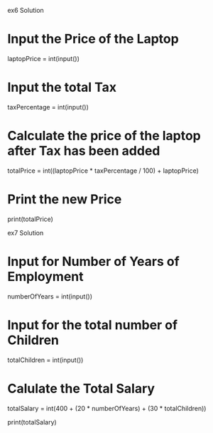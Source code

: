 ex6 Solution

# Input the Price of the Laptop
laptopPrice = int(input())

# Input the total Tax
taxPercentage = int(input())

# Calculate the price of the laptop after Tax has been added
totalPrice = int((laptopPrice * taxPercentage / 100) + laptopPrice)

# Print the new Price
print(totalPrice)



ex7 Solution

# Input for Number of Years of Employment
numberOfYears = int(input())

# Input for the total number of Children
totalChildren = int(input())

# Calulate the Total Salary
totalSalary = int(400 + (20 * numberOfYears) + (30 * totalChildren))

print(totalSalary)